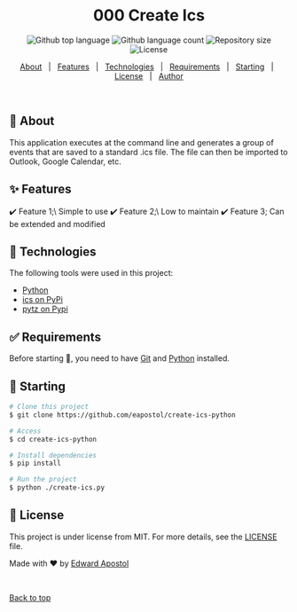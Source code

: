 <h1 align="center">000 Create Ics</h1>

<p align="center">
  <img alt="Github top language" src="https://img.shields.io/github/languages/top/eapostol/create-ics-python?color=56BEB8">
  <img alt="Github language count" src="https://img.shields.io/github/languages/count/eapostol/create-ics-python?color=56BEB8">
  <img alt="Repository size" src="https://img.shields.io/github/repo-size/eapostol/create-ics-python?color=56BEB8">
  <img alt="License" src="https://img.shields.io/github/license/eapostol/create-ics-python?color=56BEB8">
</p>

<p align="center">
  <a href="#dart-about">About</a> &#xa0; | &#xa0; 
  <a href="#sparkles-features">Features</a> &#xa0; | &#xa0;
  <a href="#rocket-technologies">Technologies</a> &#xa0; | &#xa0;
  <a href="#white_check_mark-requirements">Requirements</a> &#xa0; | &#xa0;
  <a href="#checkered_flag-starting">Starting</a> &#xa0; | &#xa0;
  <a href="#memo-license">License</a> &#xa0; | &#xa0;
  <a href="https://github.com/eapostol" target="_blank">Author</a>
</p>

<br>

## :dart: About ##

This application executes at the command line and generates a group of events that are saved to a standard .ics file. The file can then be imported to Outlook, Google Calendar, etc.

## :sparkles: Features ##

:heavy_check_mark: Feature 1;\ Simple to use
:heavy_check_mark: Feature 2;\ Low to maintain
:heavy_check_mark: Feature 3; Can be extended and modified

## :rocket: Technologies ##

The following tools were used in this project:

- [Python](https://www.python.org/)
- [ics on PyPi](https://pypi.org/project/ics/)
- [pytz on Pypi](https://pypi.org/project/pytz/)

## :white_check_mark: Requirements ##

Before starting :checkered_flag:, you need to have [Git](https://git-scm.com) and [Python](https://www.python.org/) installed.

## :checkered_flag: Starting ##

```bash
# Clone this project
$ git clone https://github.com/eapostol/create-ics-python

# Access
$ cd create-ics-python

# Install dependencies
$ pip install

# Run the project
$ python ./create-ics.py


```

## :memo: License ##

This project is under license from MIT. For more details, see the [LICENSE](LICENSE) file.


Made with :heart: by <a href="https://github.com/eapostol" target="_blank">Edward Apostol</a>

&#xa0;

<a href="#top">Back to top</a>
